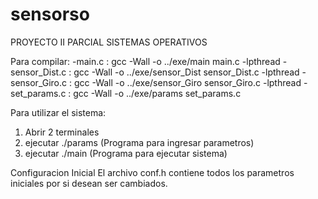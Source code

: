 # sensorso

PROYECTO II PARCIAL SISTEMAS OPERATIVOS

Para compilar: 
-main.c : gcc -Wall -o ../exe/main main.c -lpthread 
-sensor_Dist.c : gcc -Wall -o ../exe/sensor_Dist sensor_Dist.c -lpthread 
-sensor_Giro.c : gcc -Wall -o ../exe/sensor_Giro sensor_Giro.c -lpthread 
-set_params.c : gcc -Wall -o ../exe/params set_params.c

Para utilizar el sistema:
1) Abrir 2 terminales
2) ejecutar ./params (Programa para ingresar parametros)
3) ejecutar ./main (Programa para ejecutar sistema)

Configuracion Inicial
El archivo conf.h contiene todos los parametros iniciales por si desean ser cambiados.